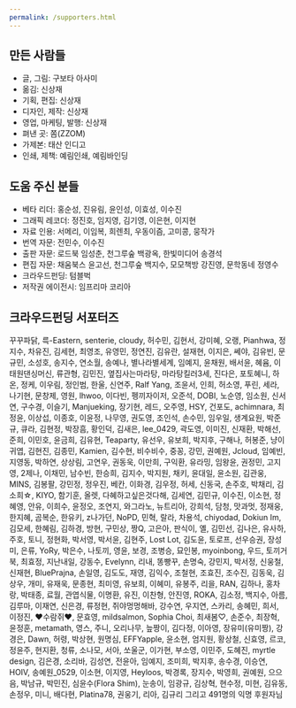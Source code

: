 ```yaml
---
permalink: /supporters.html
---
```


<!--
## 도움 주신 분들

도움을 주신 모든 분께 감사드립니다.

{% for supporter in site.data.supporters %}* {{ supporter.name }} / {{ supporter.role }}
{% endfor %}
-->

## 만든 사람들
* 글, 그림: 구보타 아사미
* 옮김: 신상재
* 기획, 편집: 신상재
* 디자인, 제작: 신상재
* 영업, 마케팅, 발행: 신상재
* 펴낸 곳: 쫌(ZZOM)
* 가제본: 태산 인디고
* 인쇄, 제책: 예림인쇄, 예림바인딩

## 도움 주신 분들
* 베타 리더: 홍순성, 진유림, 윤인성, 이효성, 이수진
* 그래픽 레코더: 정진호, 임지영, 김기영, 이은현, 이지현
* 자료 인용: 서메리, 이임복, 희렌최, 우동이즘, 고미콩, 뭉작가
* 번역 자문: 전민수, 이수진
* 출판 자문: 로드북 임성춘, 천그루숲 백광옥, 한빛미디어 송경석
* 편집 자문: 채움북스 윤고선, 천그루숲 백지수, 모모책방 강진영, 문학동네 정영수
* 크라우드펀딩: 텀블벅
* 저작권 에이전시: 임프리마 코리아

## 크라우드펀딩 서포터즈
꾸꾸파닭, 륵-Eastern, senterie, cloudy, 허수민, 김현서, 강미혜, 오랭, Pianhwa, 정지수, 차유진,
김세현, 최영조, 유영민, 정연진, 김유란, 설재현, 이지은, 쎄야, 김유빈, 문규민, 소성호, 송지수,
연소월, 송예나, 별나라별세계, 임예지, 윤채원, 배서윤, 혜윰, 이태원댄싱머신, 류관형, 김민진,
옆집사는마라탕, 마라탕킬러3세, 진다은, 포토혜니, 하온, 정케, 이우림, 정인범, 한울, 신연주, Ralf
Yang, 조윤서, 인희, 허소영, 푸린, 세라, 나기현, 문창제, 영원, lhwoo, 이다빈, 펭끼자이저, 오준석,
DOBI, 노순영, 임소원, 신서연, 구수경, 이슬기, Manjueking, 장기현, 레드, 오주영, HSY, 건포도,
achimnara, 최정윤, 이상섭, 이종호, 이윤정, 나무영, 권도영, 조인석, 손수민, 임우일, 생계요원,
박준규, 큐라, 김현정, 박장흠, 황인덕, 김새은, lee_0429, 곽도영, 이미진, 신재환, 박해선, 준희,
이민호, 윤금희, 김유현, Teaparty, 유선우, 유보희, 박지후, 구해나, 허봉준, 냥이귀엽, 김현진,
김종민, Kamien, 김수현, 비수비수, 중꽁, 강민, 권예원, Jcloud, 임예빈, 지영동, 박하연, 상상림,
고연우, 권동욱, 이만희, 구익환, 유라밍, 임왕윤, 권정민, 고지영, 2제나, 이채민, 남수빈, 한승희,
김지수, 박지원, 채키, 윤대일, 윤소원, 김관웅, MINS, 김봉팔, 강민정, 정우진, 베칸, 이화경,
김우정, 허세, 신동국, 손주호, 박채리, 김소희☆, KIYO, 함기훈, 올렛, 다혜하고싶은것다해, 김세연,
김민규, 이수진, 이소현, 정혜영, 안유, 이희수, 윤정오, 조연지, 와그라노, 뉴트리아, 강희석, 담청,
맛과멋, 정재웅, 한지혜, 곰복순, 한유키, z나가던, NoPD, 민혁, 랄라, 차용석, chiyodad, Dokiun
Im, 김모세, 한혜림, 김하경, 방현, 구민상, 짱Q, 고은아, 판식이, 옐, 김민선, 김나은, 유사하, 주호,
토니, 정현화, 박서영, 박서윤, 김현주, Lost Lot, 김도윤, 토로프, 선우승권, 장성미, 은류, YoRy,
박은수, 나토끼, 영윤, 보경, 조병승, 묘인봉, myoinbong, 우드, 토끼거북, 최효정, 지난내일, 강동수,
Evelynn, 리내, 똥빵꾸, 손명숙, 강민지, 박서정, 신웅철, 신재현, BluePrajna, 손일영, 김도도, 재영,
김익수, 조철현, 조효진, 조수진, 김동욱, 김상우, 개미, 유재욱, 문종현, 최미영, 유보희, 이혜미,
유봉주, 리을, RAN, 김하나, 홍차랑, 박태종, 료월, 관엽식물, 이명환, 유진, 이찬형, 안진영, ROKA,
김소정, 백지수, 아름, 김루마, 이재연, 신은경, 류정현, 쥐야멍멍해바, 강수연, 우지연, 스카리,
송혜민, 희서, 이정진, ♥수람쥐♥, 문효영, mildsalmon, Sophia Choi, 최새봄♡, 손준수, 최장혁,
윤정훈, metamath, 영스, 주니, 오리나무, 늪짱이, 김다정, 이아영, 장유미(유미짱), 강경은, Dawn,
허령, 박상현, 원명심, EFFYapple, 윤소현, 엄지원, 황상철, 신효영, 르코, 정윤주, 현지환, 청류,
소나모, 서아, 쏘울군, 이가현, 부소영, 이민주, 도혜진, myrtle design, 김은경, 소리바, 김성연,
전윤아, 임예지, 조미희, 박지후, 송수경, 이승연, HOIV, 송예원_0529, 이소현, 이지영, Heyloos,
박경록, 장지수, 박영희, 권예원, 으으음, 박남규, 박민진, 심윤수(Flora Shim), 눈송이, 임광규,
김상혁, 현수정, 미현, 김유동, 손정우, 미니, 배다현, Platina78, 권웅기, 리아, 김규리
그리고 491명의 익명 후원자님